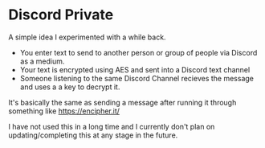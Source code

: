 # Discord Private
A simple idea I experimented with a while back.
- You enter text to send to another person or group of people via Discord as a medium.
- Your text is encrypted using AES and sent into a Discord text channel
- Someone listening to the same Discord Channel recieves the message and uses a a key to decrypt it.

It's basically the same as sending a message after running it through something like https://encipher.it/

I have not used this in a long time and I currently don't plan on updating/completing this at any stage in the future.
